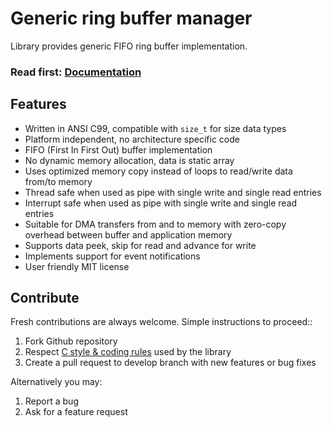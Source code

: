 # Generic ring buffer manager

Library provides generic FIFO ring buffer implementation.

<h3>Read first: <a href="http://docs.majerle.eu/projects/ringbuff/">Documentation</a></h3>

## Features

* Written in ANSI C99, compatible with ``size_t`` for size data types
* Platform independent, no architecture specific code
* FIFO (First In First Out) buffer implementation
* No dynamic memory allocation, data is static array
* Uses optimized memory copy instead of loops to read/write data from/to memory
* Thread safe when used as pipe with single write and single read entries
* Interrupt safe when used as pipe with single write and single read entries
* Suitable for DMA transfers from and to memory with zero-copy overhead between buffer and application memory
* Supports data peek, skip for read and advance for write
* Implements support for event notifications
* User friendly MIT license

## Contribute

Fresh contributions are always welcome. Simple instructions to proceed::

1. Fork Github repository
2. Respect [C style & coding rules](https://github.com/MaJerle/c-code-style) used by the library
3. Create a pull request to develop branch with new features or bug fixes

Alternatively you may:

1. Report a bug
2. Ask for a feature request